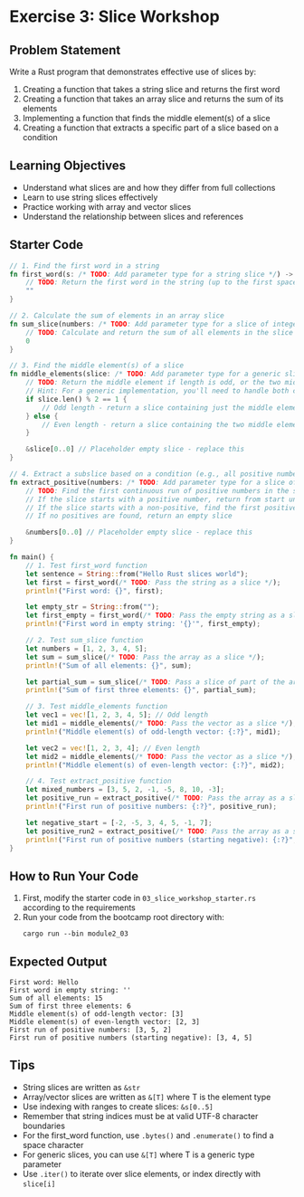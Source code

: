 # Exercise 3: Slice Workshop

## Problem Statement

Write a Rust program that demonstrates effective use of slices by:

1. Creating a function that takes a string slice and returns the first word
2. Creating a function that takes an array slice and returns the sum of its elements
3. Implementing a function that finds the middle element(s) of a slice
4. Creating a function that extracts a specific part of a slice based on a condition

## Learning Objectives

- Understand what slices are and how they differ from full collections
- Learn to use string slices effectively
- Practice working with array and vector slices
- Understand the relationship between slices and references

## Starter Code

```rust
// 1. Find the first word in a string
fn first_word(s: /* TODO: Add parameter type for a string slice */) -> /* TODO: Return type */ {
    // TODO: Return the first word in the string (up to the first space or the entire string if no spaces)
    ""
}

// 2. Calculate the sum of elements in an array slice
fn sum_slice(numbers: /* TODO: Add parameter type for a slice of integers */) -> i32 {
    // TODO: Calculate and return the sum of all elements in the slice
    0
}

// 3. Find the middle element(s) of a slice
fn middle_elements(slice: /* TODO: Add parameter type for a generic slice */) -> /* TODO: Return type */ {
    // TODO: Return the middle element if length is odd, or the two middle elements if length is even
    // Hint: For a generic implementation, you'll need to handle both cases
    if slice.len() % 2 == 1 {
        // Odd length - return a slice containing just the middle element
    } else {
        // Even length - return a slice containing the two middle elements
    }

    &slice[0..0] // Placeholder empty slice - replace this
}

// 4. Extract a subslice based on a condition (e.g., all positive numbers)
fn extract_positive(numbers: /* TODO: Add parameter type for a slice of integers */) -> /* TODO: Return type */ {
    // TODO: Find the first continuous run of positive numbers in the slice and return it as a slice
    // If the slice starts with a positive number, return from start until the first non-positive
    // If the slice starts with a non-positive, find the first positive and return from there until the next non-positive
    // If no positives are found, return an empty slice

    &numbers[0..0] // Placeholder empty slice - replace this
}

fn main() {
    // 1. Test first_word function
    let sentence = String::from("Hello Rust slices world");
    let first = first_word(/* TODO: Pass the string as a slice */);
    println!("First word: {}", first);

    let empty_str = String::from("");
    let first_empty = first_word(/* TODO: Pass the empty string as a slice */);
    println!("First word in empty string: '{}'", first_empty);

    // 2. Test sum_slice function
    let numbers = [1, 2, 3, 4, 5];
    let sum = sum_slice(/* TODO: Pass the array as a slice */);
    println!("Sum of all elements: {}", sum);

    let partial_sum = sum_slice(/* TODO: Pass a slice of part of the array */);
    println!("Sum of first three elements: {}", partial_sum);

    // 3. Test middle_elements function
    let vec1 = vec![1, 2, 3, 4, 5]; // Odd length
    let mid1 = middle_elements(/* TODO: Pass the vector as a slice */);
    println!("Middle element(s) of odd-length vector: {:?}", mid1);

    let vec2 = vec![1, 2, 3, 4]; // Even length
    let mid2 = middle_elements(/* TODO: Pass the vector as a slice */);
    println!("Middle element(s) of even-length vector: {:?}", mid2);

    // 4. Test extract_positive function
    let mixed_numbers = [3, 5, 2, -1, -5, 8, 10, -3];
    let positive_run = extract_positive(/* TODO: Pass the array as a slice */);
    println!("First run of positive numbers: {:?}", positive_run);

    let negative_start = [-2, -5, 3, 4, 5, -1, 7];
    let positive_run2 = extract_positive(/* TODO: Pass the array as a slice */);
    println!("First run of positive numbers (starting negative): {:?}", positive_run2);
}
```

## How to Run Your Code

1. First, modify the starter code in `03_slice_workshop_starter.rs` according to the requirements
2. Run your code from the bootcamp root directory with:
   ```
   cargo run --bin module2_03
   ```

## Expected Output

```
First word: Hello
First word in empty string: ''
Sum of all elements: 15
Sum of first three elements: 6
Middle element(s) of odd-length vector: [3]
Middle element(s) of even-length vector: [2, 3]
First run of positive numbers: [3, 5, 2]
First run of positive numbers (starting negative): [3, 4, 5]
```

## Tips

- String slices are written as `&str`
- Array/vector slices are written as `&[T]` where T is the element type
- Use indexing with ranges to create slices: `&s[0..5]`
- Remember that string indices must be at valid UTF-8 character boundaries
- For the first_word function, use `.bytes()` and `.enumerate()` to find a space character
- For generic slices, you can use `&[T]` where T is a generic type parameter
- Use `.iter()` to iterate over slice elements, or index directly with `slice[i]`
